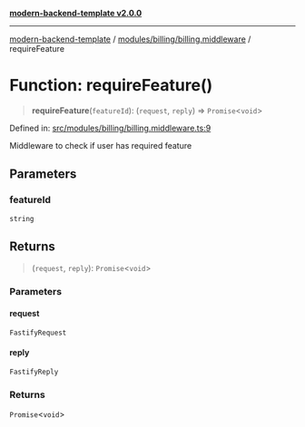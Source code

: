 [**modern-backend-template v2.0.0**](../../../../README.md)

***

[modern-backend-template](../../../../modules.md) / [modules/billing/billing.middleware](../README.md) / requireFeature

# Function: requireFeature()

> **requireFeature**(`featureId`): (`request`, `reply`) => `Promise`\<`void`\>

Defined in: [src/modules/billing/billing.middleware.ts:9](https://github.com/maemreyo/saas-4cus-nodejs/blob/2a5b3f3aa11335dfa561e80e1feabb8e6084261e/src/modules/billing/billing.middleware.ts#L9)

Middleware to check if user has required feature

## Parameters

### featureId

`string`

## Returns

> (`request`, `reply`): `Promise`\<`void`\>

### Parameters

#### request

`FastifyRequest`

#### reply

`FastifyReply`

### Returns

`Promise`\<`void`\>
